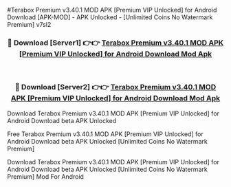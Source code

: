 #Terabox Premium v3.40.1 MOD APK [Premium VIP Unlocked] for Android Download [APK-MOD] - APK Unlocked - [Unlimited Coins No Watermark Premium] v7sl2



<div align="center">

<h3>🔴 Download [Server1] 👉👉 <a href="https://momento.my/?title=Terabox_Premium_v3.40.1_MOD_APK_[Premium_VIP_Unlocked]_for_Android_Download">Terabox Premium v3.40.1 MOD APK [Premium VIP Unlocked] for Android Download Mod Apk</a></h3><br>

<h3>🔴 Download [Server2] 👉👉 <a href="https://momento.my/?title=Terabox_Premium_v3.40.1_MOD_APK_[Premium_VIP_Unlocked]_for_Android_Download">Terabox Premium v3.40.1 MOD APK [Premium VIP Unlocked] for Android Download Mod Apk</a></h3>
</div>



Download Terabox Premium v3.40.1 MOD APK [Premium VIP Unlocked] for Android Download beta APK Unlocked

Free Terabox Premium v3.40.1 MOD APK [Premium VIP Unlocked] for Android Download beta APK Unlocked [Unlimited Coins No Watermark Premium]

Download Terabox Premium v3.40.1 MOD APK [Premium VIP Unlocked] for Android Download beta APK Unlocked [Unlimited Coins No Watermark Premium] Mod For Android
